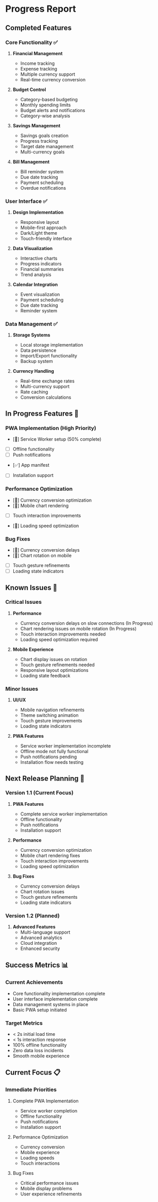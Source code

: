 # Progress Report

## Completed Features

### Core Functionality ✅
1. **Financial Management**
   - Income tracking
   - Expense tracking
   - Multiple currency support
   - Real-time currency conversion

2. **Budget Control**
   - Category-based budgeting
   - Monthly spending limits
   - Budget alerts and notifications
   - Category-wise analysis

3. **Savings Management**
   - Savings goals creation
   - Progress tracking
   - Target date management
   - Multi-currency goals

4. **Bill Management**
   - Bill reminder system
   - Due date tracking
   - Payment scheduling
   - Overdue notifications

### User Interface ✅
1. **Design Implementation**
   - Responsive layout
   - Mobile-first approach
   - Dark/Light theme
   - Touch-friendly interface

2. **Data Visualization**
   - Interactive charts
   - Progress indicators
   - Financial summaries
   - Trend analysis

3. **Calendar Integration**
   - Event visualization
   - Payment scheduling
   - Due date tracking
   - Reminder system

### Data Management ✅
1. **Storage Systems**
   - Local storage implementation
   - Data persistence
   - Import/Export functionality
   - Backup system

2. **Currency Handling**
   - Real-time exchange rates
   - Multi-currency support
   - Rate caching
   - Conversion calculations

## In Progress Features 🚧

### PWA Implementation (High Priority)
- [🚧] Service Worker setup (50% complete)
- [ ] Offline functionality
- [ ] Push notifications
- [✅] App manifest
- [ ] Installation support

### Performance Optimization
- [🚧] Currency conversion optimization
- [🚧] Mobile chart rendering
- [ ] Touch interaction improvements
- [🚧] Loading speed optimization

### Bug Fixes
- [🚧] Currency conversion delays
- [🚧] Chart rotation on mobile
- [ ] Touch gesture refinements
- [ ] Loading state indicators

## Known Issues 🐛

### Critical Issues
1. **Performance**
   - Currency conversion delays on slow connections (In Progress)
   - Chart rendering issues on mobile rotation (In Progress)
   - Touch interaction improvements needed
   - Loading speed optimization required

2. **Mobile Experience**
   - Chart display issues on rotation
   - Touch gesture refinements needed
   - Responsive layout optimizations
   - Loading state feedback

### Minor Issues
1. **UI/UX**
   - Mobile navigation refinements
   - Theme switching animation
   - Touch gesture improvements
   - Loading state indicators

2. **PWA Features**
   - Service worker implementation incomplete
   - Offline mode not fully functional
   - Push notifications pending
   - Installation flow needs testing

## Next Release Planning 🎯

### Version 1.1 (Current Focus)
1. **PWA Features**
   - Complete service worker implementation
   - Offline functionality
   - Push notifications
   - Installation support

2. **Performance**
   - Currency conversion optimization
   - Mobile chart rendering fixes
   - Touch interaction improvements
   - Loading speed optimization

3. **Bug Fixes**
   - Currency conversion delays
   - Chart rotation issues
   - Touch gesture refinements
   - Loading state indicators

### Version 1.2 (Planned)
1. **Advanced Features**
   - Multi-language support
   - Advanced analytics
   - Cloud integration
   - Enhanced security

## Success Metrics 📊

### Current Achievements
- Core functionality implementation complete
- User interface implementation complete
- Data management systems in place
- Basic PWA setup initiated

### Target Metrics
- < 2s initial load time
- < 1s interaction response
- 100% offline functionality
- Zero data loss incidents
- Smooth mobile experience

## Current Focus 📋

### Immediate Priorities
1. Complete PWA Implementation
   - Service worker completion
   - Offline functionality
   - Push notifications
   - Installation support

2. Performance Optimization
   - Currency conversion
   - Mobile experience
   - Loading speeds
   - Touch interactions

3. Bug Fixes
   - Critical performance issues
   - Mobile display problems
   - User experience refinements
